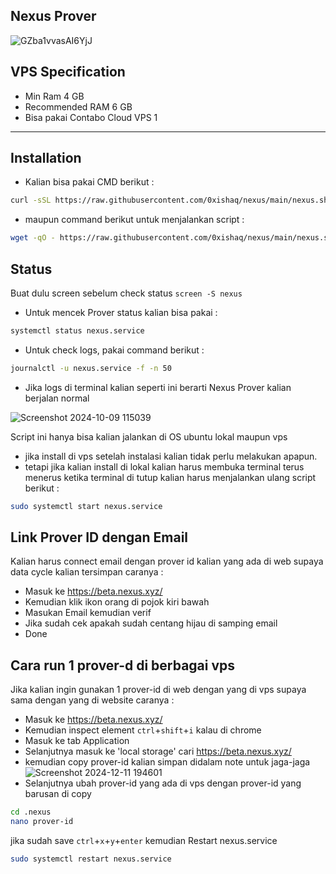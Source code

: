 <h2>Nexus Prover</h2>

![GZba1vvasAI6YjJ](https://github.com/user-attachments/assets/b0c5bd11-e9b3-4cea-8c88-024eac7fae80)

## VPS Specification
- Min Ram 4 GB
- Recommended RAM 6 GB
- Bisa pakai Contabo Cloud VPS 1
---

## Installation
- Kalian bisa pakai CMD berikut :
```bash
curl -sSL https://raw.githubusercontent.com/0xishaq/nexus/main/nexus.sh | bash
```
- maupun command berikut untuk menjalankan script :
```bash
wget -qO - https://raw.githubusercontent.com/0xishaq/nexus/main/nexus.sh | bash
```

## Status
Buat dulu screen sebelum check status `screen -S nexus`
- Untuk mencek Prover status kalian bisa pakai :
```bash
systemctl status nexus.service
```
- Untuk check logs, pakai command berikut :
```bash
journalctl -u nexus.service -f -n 50
```
- Jika logs di terminal kalian seperti ini berarti Nexus Prover kalian berjalan normal

![Screenshot 2024-10-09 115039](https://github.com/user-attachments/assets/3d3065d8-cb88-44ca-88b8-ac072bcf9eff)

Script ini hanya bisa kalian jalankan di OS ubuntu lokal maupun vps
- jika install di vps setelah instalasi kalian tidak perlu melakukan apapun.
- tetapi jika kalian install di lokal kalian harus membuka terminal terus menerus ketika terminal di tutup kalian harus menjalankan ulang script berikut :
```bash
sudo systemctl start nexus.service
```

## Link Prover ID dengan Email
Kalian harus connect email dengan prover id kalian yang ada di web supaya data cycle kalian tersimpan caranya :
- Masuk ke https://beta.nexus.xyz/
- Kemudian klik ikon orang di pojok kiri bawah
- Masukan Email kemudian verif
- Jika sudah cek apakah sudah centang hijau di samping email
- Done

## Cara run 1 prover-d di berbagai vps
Jika kalian ingin gunakan 1 prover-id di web dengan yang di vps supaya sama dengan yang di website caranya :
- Masuk ke https://beta.nexus.xyz/
- Kemudian inspect element `ctrl`+`shift`+`i` kalau di chrome
- Masuk ke tab Application
- Selanjutnya masuk ke 'local storage' cari https://beta.nexus.xyz/
- kemudian copy prover-id kalian simpan didalam note untuk jaga-jaga
![Screenshot 2024-12-11 194601](https://github.com/user-attachments/assets/afe91f5a-59ce-4b61-b280-7c33a64dbf47)
- Selanjutnya ubah prover-id yang ada di vps dengan prover-id yang barusan di copy
```bash
cd .nexus
nano prover-id
```
jika sudah save `ctrl`+`x`+`y`+`enter` kemudian Restart nexus.service
```bash
sudo systemctl restart nexus.service
```

